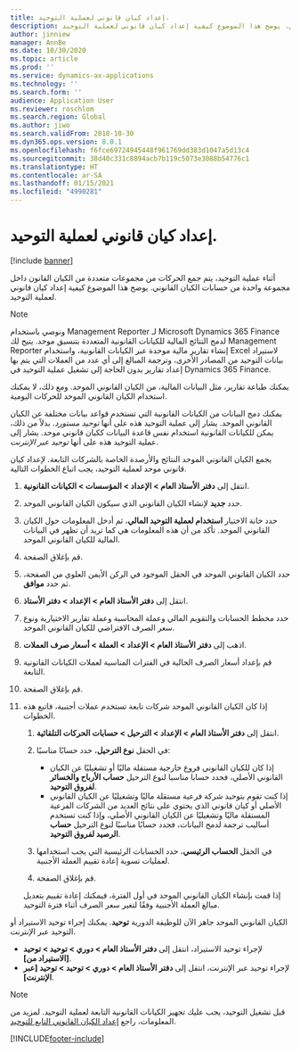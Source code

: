 ```yaml
---
title: إعداد كيان قانوني لعملية التوحيد.
description: أثناء عملية التوحيد، يتم جمع الحركات من مجموعات متعددة من الكيان القانون داخل مجموعة واحدة من حسابات الكيان القانوني. يوضح هذا الموضوع كيفية إعداد كيان قانوني لعملية التوحيد.
author: jinniew
manager: AnnBe
ms.date: 10/30/2020
ms.topic: article
ms.prod: ''
ms.service: dynamics-ax-applications
ms.technology: ''
ms.search.form: ''
audience: Application User
ms.reviewer: roschlom
ms.search.region: Global
ms.author: jiwo
ms.search.validFrom: 2018-10-30
ms.dyn365.ops.version: 8.0.1
ms.openlocfilehash: f6fce69724945448f961769dd383d1047a5d13c4
ms.sourcegitcommit: 38d40c331c8894acb7b119c5073e3088b54776c1
ms.translationtype: HT
ms.contentlocale: ar-SA
ms.lasthandoff: 01/15/2021
ms.locfileid: "4990281"
---
```

# <a name="prepare-a-legal-entity-for-the-consolidation-process"></a>إعداد كيان قانوني لعملية التوحيد.

[!include [banner](../includes/banner.md)]

أثناء عملية التوحيد، يتم جمع الحركات من مجموعات متعددة من الكيان القانون داخل مجموعة واحدة من حسابات الكيان القانوني. يوضح هذا الموضوع كيفية إعداد كيان قانوني لعملية التوحيد.

> [!NOTE]
> ونوصي باستخدام Management Reporter لـ Microsoft Dynamics 365 Finance لدمج النتائج المالية للكيانات القانونية المتعددة بتنسيق موحد. يتيح لك Management Reporter إنشاء تقارير مالية موحدة عبر الكيانات القانونية، واستخدام Excel لاستيراد بيانات التوحيد من المصادر الأخرى، وترجمة المبالغ إلى أي عدد من العملات التي يتم بها إعداد تقارير بدون الحاجة إلى تشغيل عملية التوحيد في Dynamics 365 Finance.

يمكنك طباعة تقارير، مثل البيانات المالية، من الكيان القانوني الموحد. ومع ذلك، لا يمكنك استخدام الكيان القانوني الموحد للحركات اليومية.

يمكنك دمج البيانات من الكيانات القانونية التي تستخدم قواعد بيانات مختلفة عن الكيان القانوني الموحد. يشار إلى عملية التوحيد هذه على أنها *توحيد مستورد*. بدلاً من ذلك، يمكن للكيانات القانونية استخدام نفس قاعدة البيانات ككيان قانوني موحد. يشار إلى عملية التوحيد هذه على أنها *توحيد عبر الإنترنت*.

يجمع الكيان القانوني الموحد النتائج والأرصدة الخاصة بالشركات التابعة. لإعداد كيان قانوني موحد لعملية التوحيد، يجب اتباع الخطوات التالية.

1. انتقل إلى **دفتر الأستاذ العام \> الإعداد \> المؤسسات \> الكيانات القانونية**.
2. حدد **جديد** لإنشاء الكيان القانوني الذي سيكون الكيان القانوني الموحد.
3. حدد خانة الاختيار **استخدام لعملية التوحيد المالي**، ثم أدخل المعلومات حول الكيان القانوني الموحد. تأكد من أن هذه المعلومات هي كما تريد أن تظهر في البيانات المالية للكيان القانوني الموحد.
4. قم بإغلاق الصفحة.
5. حدد الكيان القانوني الموحد في الحقل الموجود في الركن الأيمن العلوي من الصفحة، ثم حدد **موافق**.
6. انتقل إلى **دفتر الأستاذ العام \> الإعداد \> دفتر الأستاذ**.
7. حدد مخطط الحسابات والتقويم المالي وعملة المحاسبة وعملة تقارير الاختيارية ونوع سعر الصرف الافتراضي للكيان القانوني الموحد. 
8. اذهب إلى **دفتر الأستاذ العام \> الإعداد \> العملة \> أسعار صرف العملات**.
9. قم بإعداد أسعار الصرف الحالية في الفترات المناسبة لعملات الكيانات القانونية التابعة.
10. قم بإغلاق الصفحة.
11. إذا كان الكيان القانوني الموحد شركات تابعة تستخدم عملات أجنبية، فاتبع هذه الخطوات.

    1. انتقل إلى **دفتر الأستاذ العام \> الإعداد \> الترحيل \> حسابات الحركات التلقائية**.
    2. في الحقل **نوع الترحيل**، حدد حسابًا مناسبًا:

        - إذا كان للكيان القانوني فروع خارجية مستقلة ماليًا أو تشغيليًا عن الكيان القانوني الأصلي، فحدد حسابا مناسبا لنوع الترحيل **حساب الأرباح والخسائر لفروق التوحيد**.
        - إذا كنت تقوم بتوحيد شركة فرعية مستقلة ماليًا وتشغيليًا عن الكيان القانوني الأصلي أو كيان قانوني الذي يحتوي على نتائج العديد من الشركات الفرعية المستقلة ماليًا وتشغيليًا عن الكيان القانوني الأصلي، وإذا كنت تستخدم أساليب ترجمة لدمج البيانات، فحدد حسابًا مناسبًا لنوع الترحيل **حساب الرصيد لفروق التوحيد**.

    3. في الحقل **الحساب الرئيسي**، حدد الحسابات الرئيسية التي يجب استخدامها لعمليات تسوية إعادة تقييم العملة الأجنبية.
    4. قم بإغلاق الصفحة.

    إذا قمت بإنشاء الكيان القانوني الموحد في أول الفترة، فيمكنك إعادة تقييم بتعديل مبالغ العملة الأجنبية وفقًا لتغير سعر الصرف أثناء فترة التوحيد.

الكيان القانوني الموحد جاهز الآن للوظيفة الدورية **توحيد**. يمكنك إجراء توحيد الاستيراد أو التوحيد عبر الإنترنت.

- لإجراء توحيد الاستيراد، انتقل إلى **دفتر الأستاذ العام \> دوري \> توحيد \> توحيد \[الاستيراد من\]**.
- لإجراء توحيد عبر الإنترنت، انتقل إلى **دفتر الأستاذ العام \> دوري \> توحيد \> توحيد \[عبر الإنترنت\]**.

> [!NOTE]
> قبل تشغيل التوحيد، يجب عليك تجهيز الكيانات القانونية التابعة لعملية التوحيد. لمزيد من المعلومات، راجع [إعداد الكيان القانوني التابع للتوحيد](set-up-subsidiary-company-for-consolidation.md).


[!INCLUDE[footer-include](../../includes/footer-banner.md)]